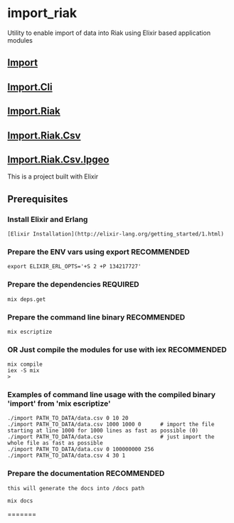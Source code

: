 import_riak
===========

Utility to enable import of data into Riak using Elixir based application modules

## [Import](https://github.com/jbsmith/import_riak/blob/master/lib/import.ex)
## [Import.Cli](https://github.com/jbsmith/import_riak/blob/master/lib/import/import_cli.ex)
## [Import.Riak](https://github.com/jbsmith/import_riak/blob/master/lib/import/import_riak.ex)
## [Import.Riak.Csv](https://github.com/jbsmith/import_riak/blob/master/lib/import/riak/import_riak_csv.ex)
## [Import.Riak.Csv.Ipgeo](https://github.com/jbsmith/import_riak/blob/master/lib/import/riak/csv/import_riak_csv_ipgeoParser.ex)


This is a project built with Elixir

## Prerequisites ##
### Install Elixir and Erlang ###

	[Elixir Installation](http://elixir-lang.org/getting_started/1.html)

### Prepare the ENV vars using export RECOMMENDED ###

	export ELIXIR_ERL_OPTS='+S 2 +P 134217727'

### Prepare the dependencies REQUIRED ###
	
	mix deps.get

### Prepare the command line binary RECOMMENDED ###

	mix escriptize

### OR Just compile the modules for use with iex RECOMMENDED ###

	mix compile
	iex -S mix
	>


### Examples of command line usage with the compiled binary 'import' from 'mix escriptize' ###

	./import PATH_TO_DATA/data.csv 0 10 20
	./import PATH_TO_DATA/data.csv 1000 1000 0		# import the file starting at line 1000 for 1000 lines as fast as possible (0)
	./import PATH_TO_DATA/data.csv                  # just import the whole file as fast as possible
	./import PATH_TO_DATA/data.csv 0 100000000 256
	./import PATH_TO_DATA/data.csv 4 30 1


### Prepare the documentation RECOMMENDED ###
	this will generate the docs into /docs path
	
	mix docs
	

=======


